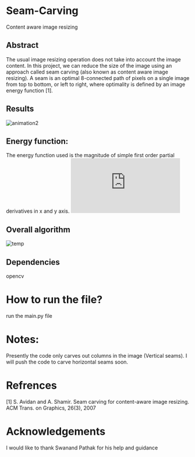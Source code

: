 # Seam-Carving
Content aware image resizing

## Abstract
The usual image resizing operation does not take into account the image content. In this project, we can reduce the size of the image using an approach called seam carving (also known as content aware image resizing). A seam is an optimal 8-connected path of pixels on a single image from top to bottom, or left to right, where optimality is defined by an image energy function [1]. 

## Results

![animation2](https://cloud.githubusercontent.com/assets/13918778/26339853/d1b5f098-3f3f-11e7-81e1-a895efb9d599.gif)

## Energy function:
The energy function used is the magnitude of simple first order partial derivatives in x and y axis.
![first equation](http://latex.codecogs.com/gif.latex?E%28x%2Cy%29%20%3D%20%5Csqrt%7B%5Cfrac%7B%5Cpartial%20f%28x%2Cy%29%7D%7B%5Cpartial%20x%7D%5E%7B2%7D%20&plus;%20%5Cfrac%7B%5Cpartial%20f%28x%2Cy%29%7D%7B%5Cpartial%20y%7D%5E%7B2%7D%20%7D)

## Overall algorithm

![temp](https://cloud.githubusercontent.com/assets/13918778/26340060/1b9289fa-3f41-11e7-9b99-f4718e659803.PNG)

## Dependencies 
opencv

# How to run the file?
run the main.py file

# Notes:
Presently the code only carves out columns in the image (Vertical seams). I will push the code to carve horizontal seams soon.

# Refrences
[1] S. Avidan and A. Shamir. Seam carving for content-aware image resizing. ACM Trans. on Graphics, 26(3), 2007


# Acknowledgements
I would like to thank Swanand Pathak for his help and guidance
